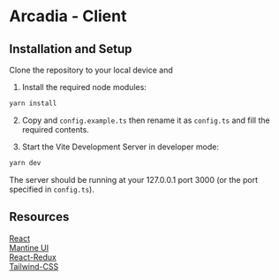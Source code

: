 # Arcadia - Client

## Installation and Setup

Clone the repository to your local device and

1. Install the required node modules:

```bash
yarn install
```

2. Copy and `config.example.ts` then rename it as `config.ts` and fill the required contents.

3. Start the Vite Development Server in developer mode:

```bash
yarn dev
```

The server should be running at your 127.0.0.1 port 3000 (or the port specified in `config.ts`).

## Resources

[React](https://reactjs.org/) \
[Mantine UI](https://mantine.dev/) \
[React-Redux](https://react-redux.js.org/) \
[Tailwind-CSS](https://tailwindcss.com/)
